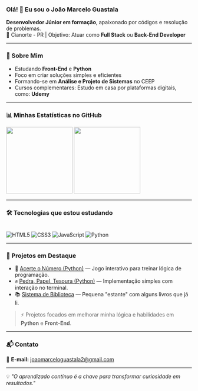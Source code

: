 ### Olá! 👋 Eu sou o João Marcelo Guastala

**Desenvolvedor Júnior em formação**, apaixonado por códigos e resolução de problemas.  
📍 Cianorte - PR | Objetivo: Atuar como **Full Stack** ou **Back-End Developer**  

---

### 🚀 Sobre Mim
- Estudando **Front-End** e **Python**
- Foco em criar soluções simples e eficientes
- Formando-se em **Análise e Projeto de Sistemas** no CEEP
- Cursos complementares: Estudo em casa por plataformas digitais, como: **Udemy**

---

### 📊 Minhas Estatísticas no GitHub
<div>
    <img height="180em" src="https://github-readme-stats.vercel.app/api?username=JoaoMarceloGuastala&show_icons=true&theme=radical&include_all_commits=true&count_private=true"/>
    <img height="180em" src="https://github-readme-stats.vercel.app/api/top-langs/?username=JoaoMarceloGuastala&layout=compact&langs_count=8&theme=radical"/>
</div>

---

### 🛠️ Tecnologias que estou estudando
<div style="display: inline_block"><br/>
    <img align="center" alt="HTML5" src="https://img.shields.io/badge/HTML5-E34F26?style=for-the-badge&logo=html5&logoColor=white">
    <img align="center" alt="CSS3" src="https://img.shields.io/badge/CSS3-1572B6?style=for-the-badge&logo=css3&logoColor=white">
    <img align="center" alt="JavaScript" src="https://img.shields.io/badge/JavaScript-F7DF1E?style=for-the-badge&logo=javascript&logoColor=black">
    <img align="center" alt="Python" src="https://img.shields.io/badge/Python-3776AB?style=for-the-badge&logo=python&logoColor=white">
</div>

---

### 📂 Projetos em Destaque
- 🎯 [Acerte o Número (Python)](https://github.com/JoaoMarceloGuastala/acerteONumeroPython) — Jogo interativo para treinar lógica de programação.
- ✊ [Pedra, Papel, Tesoura (Python)](https://github.com/JoaoMarceloGuastala/pedraPapelTesouraPython) — Implementação simples com interação no terminal.
- 📚 [Sistema de Biblioteca](https://github.com/JoaoMarceloGuastala/Biblioteca) — Pequena "estante" com alguns livros que já li.

> ⚡ Projetos focados em melhorar minha lógica e habilidades em **Python** e **Front-End**.

---

### 📬 Contato
📧 **E-mail:** joaomarceloguastala2@gmail.com

---

💡 *"O aprendizado contínuo é a chave para transformar curiosidade em resultados."*
